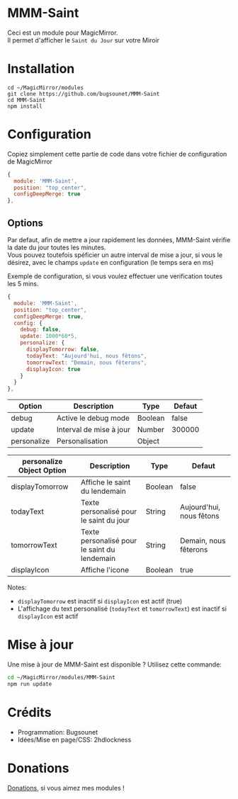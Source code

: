 # MMM-Saint

Ceci est un module pour MagicMirror.<br>
Il permet d'afficher le `Saint du Jour` sur votre Miroir

# Installation

```
cd ~/MagicMirror/modules
git clone https://github.com/bugsounet/MMM-Saint
cd MMM-Saint
npm install
```

# Configuration

Copiez simplement cette partie de code dans votre fichier de configuration de MagicMirror

```js
{
  module: 'MMM-Saint',
  position: "top_center",
  configDeepMerge: true
},
```

## Options

Par defaut, afin de mettre a jour rapidement les données, MMM-Saint vérifie la date du jour toutes les minutes.<br>
Vous pouvez toutefois spéficier un autre interval de mise a jour, si vous le désirez, avec le champs `update` en configuration (le temps sera en ms)

Exemple de configuration, si vous voulez effectuer une verification toutes les 5 mins.

```js
{
  module: 'MMM-Saint',
  position: "top_center",
  configDeepMerge: true,
  config: {
    debug: false,
    update: 1000*60*5,
    personalize: {
      displayTomorrow: false,
      todayText: "Aujourd'hui, nous fêtons",
      tomorrowText: "Demain, nous fêterons",
      displayIcon: true
    }
  }
},
```

 | Option  | Description | Type | Defaut |
 | ------- | --- | --- | --- |
 | debug | Active le debug mode | Boolean | false |
 | update | Interval de mise à jour | Number | 300000 |
 | personalize | Personalisation | Object | |

 | personalize Object Option  | Description | Type | Defaut |
 | ------- | --- | --- | --- |
 | displayTomorrow | Affiche le saint du lendemain | Boolean | false |
 | todayText | Texte personalisé pour le saint du jour | String | Aujourd'hui, nous fêtons |
 | tomorrowText | Texte personalisé pour le saint du lendemain | String | Demain, nous fêterons |
 | displayIcon | Affiche l'icone | Boolean | true |

Notes:
 * `displayTomorrow` est inactif si `displayIcon` est actif (true)
 * L'affichage du text personalisé (`todayText` et `tomorrowText`) est inactif si `displayIcon` est actif

# Mise à jour

Une mise à jour de MMM-Saint est disponible ?
Utilisez cette commande:

```sh
cd ~/MagicMirror/modules/MMM-Saint
npm run update
```

# Crédits
  * Programmation: Bugsounet
  * Idées/Mise en page/CSS: 2hdlockness

# Donations
[Donations](https://www.paypal.com/cgi-bin/webscr?cmd=_s-xclick&hosted_button_id=TTHRH94Y4KL36&source=url), si vous aimez mes modules !
